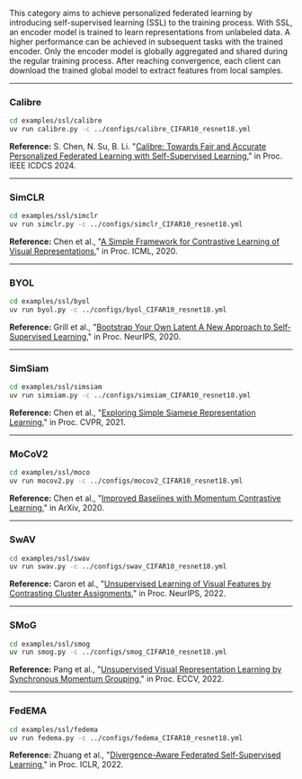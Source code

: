 This category aims to achieve personalized federated learning by introducing self-supervised learning (SSL) to the training process. With SSL, an encoder model is trained to learn representations from unlabeled data. A higher performance can be achieved in subsequent tasks with the trained encoder. Only the encoder model is globally aggregated and shared during the regular training process. After reaching convergence, each client can download the trained global model to extract features from local samples.

---

### Calibre

```bash
cd examples/ssl/calibre
uv run calibre.py -c ../configs/calibre_CIFAR10_resnet18.yml
```

**Reference:** S. Chen, N. Su, B. Li. "[Calibre: Towards Fair and Accurate Personalized
Federated Learning with Self-Supervised Learning](https://iqua.ece.toronto.edu/papers/schen-icdcs24.pdf)," in Proc. IEEE ICDCS 2024.

---

### SimCLR

```bash
cd examples/ssl/simclr
uv run simclr.py -c ../configs/simclr_CIFAR10_resnet18.yml
```

**Reference:** Chen et al., "[A Simple Framework for Contrastive Learning of Visual Representations](https://arxiv.org/abs/2002.05709)," in Proc. ICML, 2020.

---

### BYOL

```bash
cd examples/ssl/byol
uv run byol.py -c ../configs/byol_CIFAR10_resnet18.yml
```

**Reference:** Grill et al., "[Bootstrap Your Own Latent A New Approach to Self-Supervised Learning](https://arxiv.org/pdf/2006.07733.pdf)," in Proc. NeurIPS, 2020.

---

### SimSiam

```bash
cd examples/ssl/simsiam
uv run simsiam.py -c ../configs/simsiam_CIFAR10_resnet18.yml
```

**Reference:** Chen et al., "[Exploring Simple Siamese Representation Learning](https://arxiv.org/pdf/2011.10566.pdf)," in Proc. CVPR, 2021.

---

### MoCoV2

```bash
cd examples/ssl/moco
uv run mocov2.py -c ../configs/mocov2_CIFAR10_resnet18.yml
```

**Reference:** Chen et al., "[Improved Baselines with Momentum Contrastive Learning](https://arxiv.org/abs/2003.04297)," in ArXiv, 2020.

---

### SwAV

```bash
cd examples/ssl/swav
uv run swav.py -c ../configs/swav_CIFAR10_resnet18.yml
```

**Reference:** Caron et al., "[Unsupervised Learning of Visual Features by Contrasting Cluster Assignments](https://arxiv.org/abs/2006.09882)," in Proc. NeurIPS, 2022.

---

### SMoG

```bash
cd examples/ssl/smog
uv run smog.py -c ../configs/smog_CIFAR10_resnet18.yml
```

**Reference:** Pang et al., "[Unsupervised Visual Representation Learning by Synchronous Momentum Grouping](https://arxiv.org/pdf/2006.07733.pdf)," in Proc. ECCV, 2022.

---

### FedEMA

```bash
cd examples/ssl/fedema
uv run fedema.py -c ../configs/fedema_CIFAR10_resnet18.yml
```

**Reference:** Zhuang et al., "[Divergence-Aware Federated Self-Supervised Learning](https://arxiv.org/pdf/2204.04385.pdf)," in Proc. ICLR, 2022.
